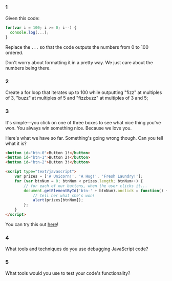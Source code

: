 ### 1

Given this code:

```javascript
for(var i = 100; i >= 0; i--) {
  console.log(...);
}
```

Replace the `...` so that the code outputs the numbers from 0 to 100 ordered.

Don't worry about formatting it in a pretty way. We just care about the numbers being there.

### 2

Create a for loop that iterates up to 100 while outputting "fizz" at multiples of 3, "buzz" at multiples of 5 and "fizzbuzz" at multiples of 3 and 5;

### 3

It's simple—you click on one of three boxes to see what nice thing you've won. You always win something nice. Because we love you.

Here's what we have so far. Something's going wrong though. Can you tell what it is?

```html
<button id="btn-0">Button 1!</button>
<button id="btn-1">Button 2!</button>
<button id="btn-2">Button 3!</button>

<script type="text/javascript">
    var prizes = ['A Unicorn!', 'A Hug!', 'Fresh Laundry!'];
    for (var btnNum = 0; btnNum < prizes.length; btnNum++) {
        // for each of our buttons, when the user clicks it...
        document.getElementById('btn-' + btnNum).onclick = function() {
            // tell her what she's won!
            alert(prizes[btnNum]);
        };
    }
</script>
```

You can try this out [here](https://jsbin.com/ponekuvexu/edit?html,output)!

### 4

What tools and techniques do you use debugging JavaScript code?

### 5

What tools would you use to test your code's functionality?
